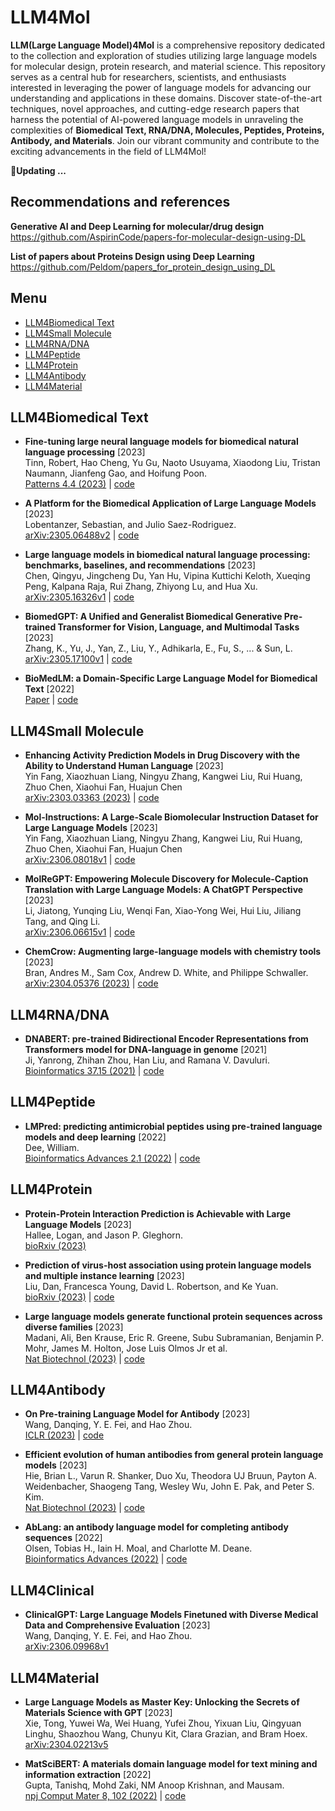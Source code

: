 # LLM4Mol
**LLM(Large Language Model)4Mol** is a comprehensive repository dedicated to the collection and exploration of studies utilizing large language models for molecular design, protein research, and material science. This repository serves as a central hub for researchers, scientists, and enthusiasts interested in leveraging the power of language models for advancing our understanding and applications in these domains. Discover state-of-the-art techniques, novel approaches, and cutting-edge research papers that harness the potential of AI-powered language models in unraveling the complexities of **Biomedical Text, RNA/DNA, Molecules, Peptides, Proteins, Antibody, and Materials**. Join our vibrant community and contribute to the exciting advancements in the field of LLM4Mol!




**🔔Updating ...**  
## Recommendations and references

**Generative AI and Deep Learning for molecular/drug design**   
https://github.com/AspirinCode/papers-for-molecular-design-using-DL

**List of papers about Proteins Design using Deep Learning**  
https://github.com/Peldom/papers_for_protein_design_using_DL


## Menu

  - [LLM4Biomedical Text](#LLM4Biomedical-Text)
  - [LLM4Small Molecule](#LLM4Small-Molecule)
  - [LLM4RNA/DNA](#LLM4RNADNA)
  - [LLM4Peptide](#LLM4Peptide)
  - [LLM4Protein](#LLM4Protein)
  - [LLM4Antibody](#LLM4Antibody)
  - [LLM4Material](#LLM4Material)




## LLM4Biomedical Text

* **Fine-tuning large neural language models for biomedical natural language processing** [2023]  
 Tinn, Robert, Hao Cheng, Yu Gu, Naoto Usuyama, Xiaodong Liu, Tristan Naumann, Jianfeng Gao, and Hoifung Poon.   
  [Patterns 4.4 (2023)](https://doi.org/10.1016/j.patter.2023.100729) |  [code](https://aka.ms/huggingface) 

* **A Platform for the Biomedical Application of Large Language Models** [2023]  
 Lobentanzer, Sebastian, and Julio Saez-Rodriguez.   
  [arXiv:2305.06488v2](https://arxiv.org/abs/2305.06488) |  [code](https://github.com/biocypher/ChatGSE) 

* **Large language models in biomedical natural language processing: benchmarks, baselines, and recommendations** [2023]  
 Chen, Qingyu, Jingcheng Du, Yan Hu, Vipina Kuttichi Keloth, Xueqing Peng, Kalpana Raja, Rui Zhang, Zhiyong Lu, and Hua Xu.   
  [arXiv:2305.16326v1](https://arxiv.org/abs/2305.16326) |  [code](https://github.com/qingyu-qc/gpt_bionlp_benchmark) 

* **BiomedGPT: A Unified and Generalist Biomedical Generative Pre-trained Transformer for Vision, Language, and Multimodal Tasks** [2023]  
 Zhang, K., Yu, J., Yan, Z., Liu, Y., Adhikarla, E., Fu, S., ... & Sun, L.   
  [arXiv:2305.17100v1](https://arxiv.org/abs/2305.17100) |  [code](https://github.com/taokz/BiomedGPT) 

* **BioMedLM: a Domain-Specific Large Language Model for Biomedical Text** [2022]  
  [Paper](https://www.mosaicml.com/blog/introducing-pubmed-gpt) |  [code](https://huggingface.co/stanford-crfm/BioMedLM) 








## LLM4Small Molecule




* **Enhancing Activity Prediction Models in Drug Discovery with the Ability to Understand Human Language** [2023]  
 Yin Fang, Xiaozhuan Liang, Ningyu Zhang, Kangwei Liu, Rui Huang, Zhuo Chen, Xiaohui Fan, Huajun Chen   
  [arXiv:2303.03363 (2023)](https://arxiv.org/abs/2303.03363) |  [code](https://github.com/ml-jku/clamp) 

* **Mol-Instructions: A Large-Scale Biomolecular Instruction Dataset for Large Language Models** [2023]  
 Yin Fang, Xiaozhuan Liang, Ningyu Zhang, Kangwei Liu, Rui Huang, Zhuo Chen, Xiaohui Fan, Huajun Chen   
  [arXiv:2306.08018v1](https://arxiv.org/abs/2306.08018) |  [code](https://github.com/zjunlp/Mol-Instructions) 

* **MolReGPT: Empowering Molecule Discovery for Molecule-Caption Translation with Large Language Models: A ChatGPT Perspective** [2023]  
Li, Jiatong, Yunqing Liu, Wenqi Fan, Xiao-Yong Wei, Hui Liu, Jiliang Tang, and Qing Li.  
[arXiv:2306.06615v1](https://arxiv.org/abs/2306.06615) |  [code](https://github.com/phenixace/MolReGPT) 

* **ChemCrow: Augmenting large-language models with chemistry tools** [2023]  
Bran, Andres M., Sam Cox, Andrew D. White, and Philippe Schwaller.  
[arXiv:2304.05376 (2023)](https://arxiv.org/abs/2304.05376) |  [code](https://github.com/ur-whitelab/chemcrow-public) 


## LLM4RNA/DNA







* **DNABERT: pre-trained Bidirectional Encoder Representations from Transformers model for DNA-language in genome** [2021]  
Ji, Yanrong, Zhihan Zhou, Han Liu, and Ramana V. Davuluri.  
[Bioinformatics 37.15 (2021)](https://doi.org/10.1093/bioinformatics/btab083) |  [code](https://github.com/jerryji1993/DNABERT) 







## LLM4Peptide


* **LMPred: predicting antimicrobial peptides using pre-trained language models and deep learning** [2022]  
Dee, William.  
[Bioinformatics Advances 2.1 (2022)](https://doi.org/10.1093/bioadv/vbac021) |  [code](https://github.com/williamdee1/LMPred_AMP_Prediction) 



## LLM4Protein




* **Protein-Protein Interaction Prediction is Achievable with Large Language Models** [2023]  
 Hallee, Logan, and Jason P. Gleghorn.   
  [bioRxiv (2023)](https://doi.org/10.1101/2023.06.07.544109) 

* **Prediction of virus-host association using protein language models and multiple instance learning** [2023]  
 Liu, Dan, Francesca Young, David L. Robertson, and Ke Yuan.   
  [bioRxiv (2023)](https://www.biorxiv.org/content/10.1101/2023.04.07.536023v2) |  [code](https://github.com/liudan111/EvoMIL) 

* **Large language models generate functional protein sequences across diverse families** [2023]  
Madani, Ali, Ben Krause, Eric R. Greene, Subu Subramanian, Benjamin P. Mohr, James M. Holton, Jose Luis Olmos Jr et al.  
[Nat Biotechnol (2023)](https://doi.org/10.1038/s41587-022-01618-2) |  [code](https://github.com/salesforce/progen) 




## LLM4Antibody

* **On Pre-training Language Model for Antibody** [2023]  
Wang, Danqing, Y. E. Fei, and Hao Zhou.  
[ICLR (2023)](https://openreview.net/forum?id=zaq4LV55xHl) |  [code](https://github.com/dqwang122/EATLM) 

* **Efficient evolution of human antibodies from general protein language models** [2023]  
Hie, Brian L., Varun R. Shanker, Duo Xu, Theodora UJ Bruun, Payton A. Weidenbacher, Shaogeng Tang, Wesley Wu, John E. Pak, and Peter S. Kim.  
[Nat Biotechnol (2023)](https://www.nature.com/articles/s41587-023-01763-2) |  [code](https://github.com/brianhie/efficient-evolution) 

* **AbLang: an antibody language model for completing antibody sequences** [2022]  
Olsen, Tobias H., Iain H. Moal, and Charlotte M. Deane.  
[Bioinformatics Advances (2022)](https://doi.org/10.1093/bioadv/vbac046) |  [code](https://github.com/oxpig/AbLang) 






## LLM4Clinical


* **ClinicalGPT: Large Language Models Finetuned with Diverse Medical Data and Comprehensive Evaluation** [2023]  
Wang, Danqing, Y. E. Fei, and Hao Zhou.  
[arXiv:2306.09968v1](https://arxiv.org/abs/2306.09968) 





## LLM4Material

* **Large Language Models as Master Key: Unlocking the Secrets of Materials Science with GPT** [2023]  
Xie, Tong, Yuwei Wa, Wei Huang, Yufei Zhou, Yixuan Liu, Qingyuan Linghu, Shaozhou Wang, Chunyu Kit, Clara Grazian, and Bram Hoex.  
[arXiv:2304.02213v5](https://arxiv.org/abs/2304.02213) 

* **MatSciBERT: A materials domain language model for text mining and information extraction** [2022]  
Gupta, Tanishq, Mohd Zaki, NM Anoop Krishnan, and Mausam.   
[npj Comput Mater 8, 102 (2022)](https://www.nature.com/articles/s41524-022-00784-w) |  [code](https://github.com/M3RG-IITD/MatSciBERT) 










